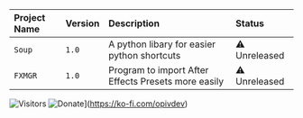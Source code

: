 | Project Name | Version     | Description                | Status |
| :----------- | :---------- | :------------------------- | :----- |
| `Soup` | `1.0` | A python libary for easier python shortcuts | ⚠️ Unreleased |
| `FXMGR` | `1.0` | Program to import After Effects Presets more easily | ⚠️ Unreleased |


![Visitors](https://api.visitorbadge.io/api/combined?path=opiv&countColor=%23847eff)
![Donate](https://img.shields.io/badge/Ko--fi-F16061?style=for-the-badge&logo=ko-fi&logoColor=white)](https://ko-fi.com/opivdev)
